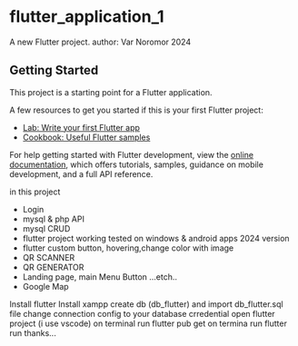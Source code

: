 # flutter_application_1

A new Flutter project.
author: Var Noromor 2024
## Getting Started

This project is a starting point for a Flutter application.

A few resources to get you started if this is your first Flutter project:

- [Lab: Write your first Flutter app](https://docs.flutter.dev/get-started/codelab)
- [Cookbook: Useful Flutter samples](https://docs.flutter.dev/cookbook)

For help getting started with Flutter development, view the
[online documentation](https://docs.flutter.dev/), which offers tutorials,
samples, guidance on mobile development, and a full API reference.



in this project 
* Login
* mysql & php API 
* mysql CRUD
* flutter project working tested on windows & android apps 2024 version
* flutter custom button, hovering,change color with image
* QR SCANNER
* QR GENERATOR
* Landing page, main Menu Button ...etch..
* Google Map 



Install flutter
Install xampp
create db (db_flutter) and import db_flutter.sql file
change connection config to your database crredential
open flutter project (i use vscode)
on terminal run flutter pub get
on termina run flutter run 
thanks... 
